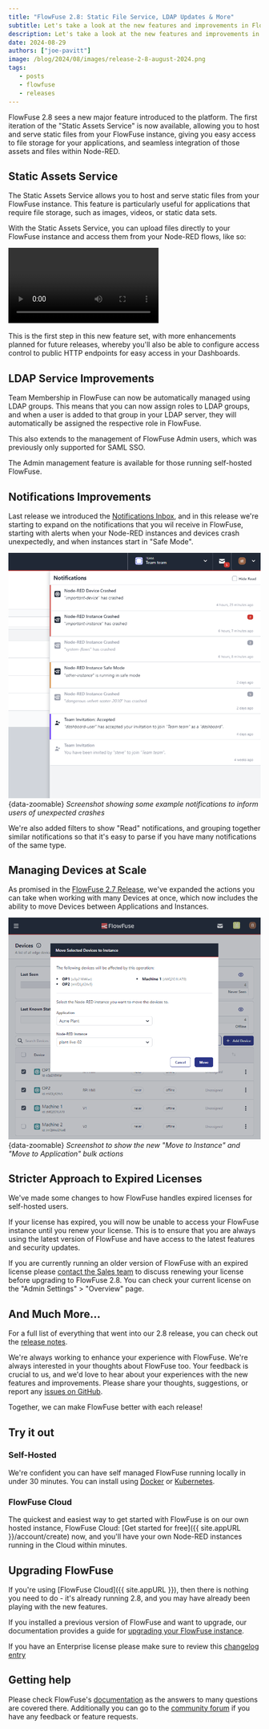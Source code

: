 ```yaml
---
title: "FlowFuse 2.8: Static File Service, LDAP Updates & More"
subtitle: Let's take a look at the new features and improvements in FlowFuse 2.8
description: Let's take a look at the new features and improvements in FlowFuse 2.8
date: 2024-08-29
authors: ["joe-pavitt"]
image: /blog/2024/08/images/release-2-8-august-2024.png
tags:
   - posts
   - flowfuse
   - releases
---
```


FlowFuse 2.8 sees a new major feature introduced to the platform. The first iteration of the "Static Assets Service" is now available, allowing you to host and serve static files from your FlowFuse instance, giving you easy access to file storage for your applications, and seamless integration of those assets and files within Node-RED.

<!--more-->

## Static Assets Service

The Static Assets Service allows you to host and serve static files from your FlowFuse instance. This feature is particularly useful for applications that require file storage, such as images, videos, or static data sets. 

With the Static Assets Service, you can upload files directly to your FlowFuse instance and access them from your Node-RED flows, like so:

<video controls>
   <source src="https://website-data.s3.eu-west-1.amazonaws.com/Assets+Service+Demo.mp4" type="video/mp4">
   Your browser does not support the video tag.
</video>

This is the first step in this new feature set, with more enhancements planned for future releases, whereby you'll also be able to configure access control to public HTTP endpoints for easy access in your Dashboards.

## LDAP Service Improvements

Team Membership in FlowFuse can now be automatically managed using LDAP groups. This means that you can now assign roles to LDAP groups, and when a user is added to that group in your LDAP server, they will automatically be assigned the respective role in FlowFuse.

This also extends to the management of FlowFuse Admin users, which was previously only supported for SAML SSO.

The Admin management feature is available for those running self-hosted FlowFuse.

## Notifications Improvements

Last release we introduced the [Notifications Inbox](/blog/2024/08/flowfuse-2-7-release#notifications-inbox), and in this release we're starting to expand on the notifications that you wil receive in FlowFuse, starting with alerts when your Node-RED instances and devices crash unexpectedly, and when instances start in "Safe Mode".

![Screenshot showing some example notifications to inform users of unexpected crashes](./images/2-8-release-notifications.png){data-zoomable}
_Screenshot showing some example notifications to inform users of unexpected crashes_

We're also added filters to show "Read" notifications, and grouping together similar notifications so that it's easy to parse if you have many notifications of the same type.

## Managing Devices at Scale

As promised in the [FlowFuse 2.7 Release](/blog/2024/08/flowfuse-2-7-release#bulk-device-actions), we've expanded the actions you can take when working with many Devices at once, which now includes the ability to move Devices between Applications and Instances.

![Screenshot to show the new "Move to Instance" and "Move to Application" bulk actions](./images/2-8-release-bulk-move.png){data-zoomable}
_Screenshot to show the new "Move to Instance" and "Move to Application" bulk actions_

## Stricter Approach to Expired Licenses

We've made some changes to how FlowFuse handles expired licenses for self-hosted users.

If your license has expired, you will now be unable to access your FlowFuse instance until you renew your license. This is to ensure that you are always using the latest version of FlowFuse and have access to the latest features and security updates.

If you are currently running an older version of FlowFuse with an expired license please [contact the Sales team](/contact-us/) to discuss renewing your license before upgrading to FlowFuse 2.8. You can check your current license on the "Admin Settings" > "Overview" page.

## And Much More...

For a full list of everything that went into our 2.8 release, you can check out the [release notes](https://github.com/FlowFuse/flowfuse/releases/tag/v2.8.0).

We're always working to enhance your experience with FlowFuse. We're always interested in your thoughts about FlowFuse too. Your feedback is crucial to us, and we'd love to hear about your experiences with the new features and improvements. Please share your thoughts, suggestions, or report any [issues on GitHub](https://github.com/FlowFuse/flowfuse/issues/new/choose). 

Together, we can make FlowFuse better with each release!

## Try it out

### Self-Hosted

We're confident you can have self managed FlowFuse running locally in under 30 minutes. You can install using [Docker](/docs/install/docker/) or [Kubernetes](/docs/install/kubernetes/).

### FlowFuse Cloud

The quickest and easiest way to get started with FlowFuse is on our own hosted instance, FlowFuse Cloud: [Get started for free]({{ site.appURL }}/account/create) now, and you'll have your own Node-RED instances running in the Cloud within minutes.

## Upgrading FlowFuse

If you're using [FlowFuse Cloud]({{ site.appURL }}), then there is nothing you need to do - it's already running 2.8, and you may have already been playing with the new features.

If you installed a previous version of FlowFuse and want to upgrade, our documentation provides a guide for [upgrading your FlowFuse instance](/docs/upgrade/).

If you have an Enterprise license please make sure to review this [changelog entry](/changelog/2024/08/enterprise-license-update)

## Getting help

Please check FlowFuse's [documentation](/docs/) as the answers to many questions are covered there. Additionally you can go to the [community forum](https://discourse.nodered.org/c/vendors/flowfuse/24) if you have
any feedback or feature requests.

